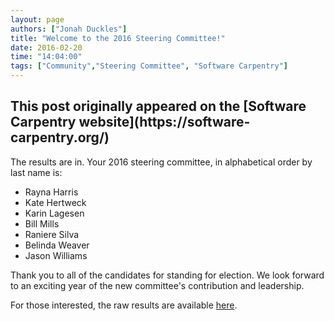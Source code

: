 ```yaml
---
layout: page
authors: ["Jonah Duckles"]
title: "Welcome to the 2016 Steering Committee!"
date: 2016-02-20
time: "14:04:00"
tags: ["Community","Steering Committee", "Software Carpentry"]
---
```


<h2>This post originally appeared on the [Software Carpentry website](https://software-carpentry.org/)</h2>

The results are in. Your 2016 steering committee, in alphabetical order by last name is:

* Rayna Harris
* Kate Hertweck
* Karin Lagesen
* Bill Mills
* Raniere Silva
* Belinda Weaver
* Jason Williams

Thank you to all of the candidates for standing for election. We look
forward to an exciting year of the new committee's contribution and leadership.

For those interested, the raw results are available
 [here](https://github.com/swcarpentry/board/blob/master/elections/2016/results.md).
